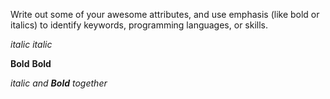 Write out some of your awesome attributes, and use emphasis (like bold or italics) to identify keywords, programming languages, or skills. 

*italic*
_italic_

**Bold**
__Bold__

_italic and **Bold** together_
